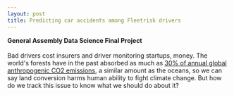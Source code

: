 ```yaml
---
layout: post
title: Predicting car accidents among Fleetrisk drivers
---
```


**General Assembly Data Science Final Project**  <br />  <br />  Bad drivers cost insurers and driver monitoring startups, money. The world's forests have in the past absorbed as much as [30% of annual global anthropogenic CO2 emissions](http://www.nature.com/news/carbon-sequestration-managing-forests-in-uncertain-times-1.14687), a similar amount as the oceans, so we can say land conversion harms human ability to fight climate change. But how do we track this issue to know what we should do about it? 
